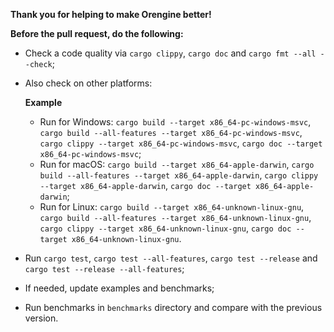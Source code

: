 __Thank you for helping to make Orengine better!__

__Before the pull request, do the following:__

- Check a code quality via `cargo clippy`, `cargo doc` and `cargo fmt --all --check`;

- Also check on other platforms:

  __Example__

    - Run for Windows: `cargo build --target x86_64-pc-windows-msvc`,
      `cargo build --all-features --target x86_64-pc-windows-msvc`,
      `cargo clippy --target x86_64-pc-windows-msvc`, `cargo doc --target x86_64-pc-windows-msvc`;
    - Run for macOS: `cargo build --target x86_64-apple-darwin`,
      `cargo build --all-features --target x86_64-apple-darwin`,
      `cargo clippy --target x86_64-apple-darwin`, `cargo doc --target x86_64-apple-darwin`;
    - Run for Linux: `cargo build --target x86_64-unknown-linux-gnu`,
      `cargo build --all-features --target x86_64-unknown-linux-gnu`,
      `cargo clippy --target x86_64-unknown-linux-gnu`, `cargo doc --target x86_64-unknown-linux-gnu`.

- Run `cargo test`, `cargo test --all-features`, `cargo test --release` and `cargo test --release --all-features`;

- If needed, update examples and benchmarks;

- Run benchmarks in `benchmarks` directory and compare with the previous version.